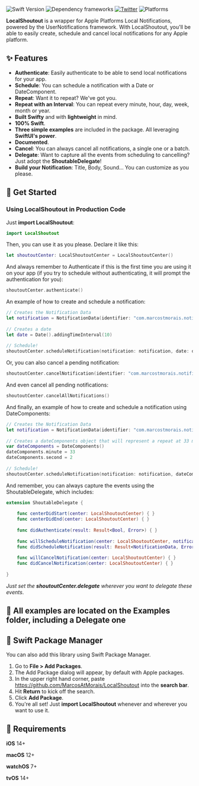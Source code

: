 ![Swift Version](https://img.shields.io/badge/Swift-5.5-F16D39.svg?style=flat) ![Dependency frameworks](https://img.shields.io/badge/Supports-_Swift_Package_Manager-F16D39.svg?style=flat) [![Twitter](https://img.shields.io/badge/twitter-@marcostmorais-blue.svg?style=flat)](https://twitter.com/marcostmorais) ![Platforms](https://img.shields.io/badge/platforms-iOS%20%7C%20macOS%20%7C%20watchOS%20%7C%20tvOS%20%7C%20iPadOS-blue)

**LocalShoutout** is a wrapper for Apple Platforms Local Notifications, powered by the UserNotifications framework. With LocalShoutout, you'll be able to easily create, schedule and cancel local notifications for any Apple platform.

## ✨ Features

- **Authenticate**: Easily authenticate to be able to send local notifications for your app.
- **Schedule**: You can schedule a notification with a Date or DateComponent.
- **Repeat**: Want it to repeat? We've got you.
- **Repeat with an Interval**: You can repeat every minute, hour, day, week, month or year.
- **Built Swifty** and with **lightweight** in mind.
- **100% Swift**.
- **Three simple examples** are included in the package. All leveraging **SwiftUI's power**.
- **Documented**.
- **Cancel**: You can always cancel all notifications, a single one or a batch.
- **Delegate**: Want to capture all the events from scheduling to cancelling? Just adopt the **ShoutableDelegate**!
- **Build your Notification**: Title, Body, Sound... You can customize as you please.

## 🚀 Get Started

### Using LocalShoutout in Production Code
Just **import LocalShoutout**:

```swift
import LocalShoutout
```

Then, you can use it as you please. Declare it like this:

```swift
let shoutoutCenter: LocalShoutoutCenter = LocalShoutoutCenter()
```

And always remember to Authenticate if this is the first time you are using it on your app (if you try to schedule without authenticating, it will prompt the authentication for you):
```swift
shoutoutCenter.authenticate()
```

An example of how to create and schedule a notification:
```swift
// Creates the Notification Data
let notification = NotificationData(identifier: "com.marcostmorais.notifications.tenSecondsFromNow", title: "Let's Go!", body: "This is a notification")
        
// Creates a date
let date = Date().addingTimeInterval(10)
        
// Schedule!
shoutoutCenter.scheduleNotification(notification: notification, date: date, repeats: false)
```

Or, you can also cancel a pending notification:


```swift
shoutoutCenter.cancelNotification(identifier: "com.marcostmorais.notifications.tenSecondsFromNow")
```

And even cancel all pending notifications:


```swift
shoutoutCenter.cancelAllNotifications()
```

And finally, an example of how to create and schedule a notification using DateComponents:
```swift
// Creates the Notification Data
let notification = NotificationData(identifier: "com.marcostmorais.notifications.test", title: "Let's Go!", body: "This is a notification")
        
// Creates a dateComponents object that will represent a repeat at 33 minutes and 2 seconds every hour
var dateComponents = DateComponents()
dateComponents.minute = 33
dateComponents.second = 2
    
// Schedule!
shoutoutCenter.scheduleNotification(notification: notification, dateComponents: dateComponents, repeats: true, repeatInterval: .hour)
```

And remember, you can always capture the events using the ShoutableDelegate, which includes:

```swift
extension ShoutableDelegate {
    
    func centerDidStart(center: LocalShoutoutCenter) { }
    func centerDidEnd(center: LocalShoutoutCenter) { }
    
    func didAuthenticate(result: Result<Bool, Error>) { }
    
    func willScheduleNotification(center: LocalShoutoutCenter, notification: NotificationData) { }
    func didScheduleNotification(result: Result<NotificationData, Error>) { }
    
    func willCancelNotification(center: LocalShoutoutCenter) { }
    func didCancelNotification(center: LocalShoutoutCenter) { }
    
}
```
*Just set the **shoutoutCenter.delegate** wherever you want to delegate these events*.

## 📲 All examples are located on the Examples folder, including a Delegate one

## 🔨 Swift Package Manager

You can also add this library using Swift Package Manager.

1. Go to **File > Add Packages**.
2. The Add Package dialog will appear, by default with Apple packages.
3. In the upper right hand corner, paste https://github.com/MarcosAtMorais/LocalShoutout into the **search bar**.
4. Hit **Return** to kick off the search.
5. Click **Add Package**.
6. You're all set! Just **import LocalShoutout** whenever and wherever you want to use it.

## 🌟 Requirements

**iOS** 14+

**macOS** 12+

**watchOS** 7+

**tvOS** 14+
